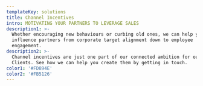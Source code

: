```yaml
---
templateKey: solutions
title: Channel Incentives
intro: MOTIVATING YOUR PARTNERS TO LEVERAGE SALES
description1: >-
  Whether encouraging new behaviours or curbing old ones, we can help you
  influence partners from corporate target alignment down to employee
  engagement.
description2: >-
  Channel incentives are just one part of our connected ambition for our
  Clients. See how we can help you create them by getting in touch.
color1: '#FD894E'
color2: '#FB5126'
---
```


